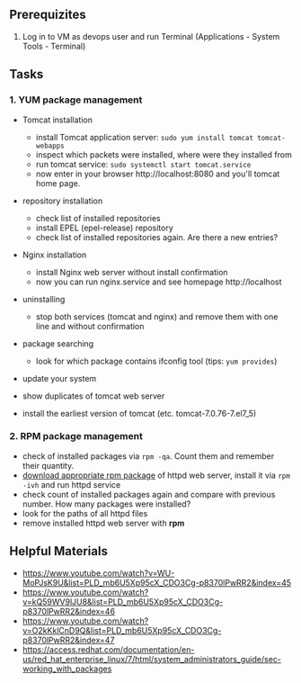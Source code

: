 ## Prerequizites
1. Log in to VM as devops user and run Terminal (Applications - System Tools - Terminal)

## Tasks

### 1. YUM package management
- Tomcat installation
  - install Tomcat application server: `sudo yum install tomcat tomcat-webapps`
  - inspect which packets were installed, where were they installed from
  - run tomcat service: `sudo systemctl start tomcat.service`
  - now enter in your browser http://localhost:8080 and you'll tomcat home page.

- repository installation
  - check list of installed repositories
  - install EPEL (epel-release) repository
  - check list of installed repositories again. Are there a new entries?

- Nginx installation
  - install Nginx web server without install confirmation
  - now you can run nginx.service and see homepage http://localhost

- uninstalling
  - stop both services (tomcat and nginx) and remove them with one line and without confirmation

- package searching
  - look for which package contains ifconfig tool (tips: `yum provides`)
  
- update your system

- show duplicates of tomcat web server

- install the earliest version of tomcat (etc. tomcat-7.0.76-7.el7_5)

### 2. RPM package management
- check of installed packages via `rpm -qa`. Count them and remember their quantity.
- [download appropriate rpm package](https://rpmfind.net/linux/rpm2html/search.php?query=httpd&submit=Search+.) of httpd web server, install it via `rpm -ivh` and run httpd service
- check count of installed packages again and compare with previous number. How many packages were installed?
- look for the paths of all httpd files
- remove installed httpd web server with **rpm**


## Helpful Materials
- https://www.youtube.com/watch?v=WU-MoPJsK9U&list=PLD_mb6U5Xp95cX_CDO3Cg-p8370lPwRR2&index=45
- https://www.youtube.com/watch?v=kQ59WV9lJU8&list=PLD_mb6U5Xp95cX_CDO3Cg-p8370lPwRR2&index=46
- https://www.youtube.com/watch?v=O2kKklCnD9Q&list=PLD_mb6U5Xp95cX_CDO3Cg-p8370lPwRR2&index=47
- https://access.redhat.com/documentation/en-us/red_hat_enterprise_linux/7/html/system_administrators_guide/sec-working_with_packages